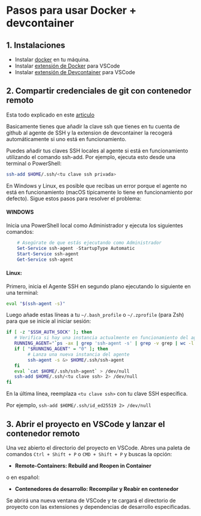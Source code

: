 # Pasos para usar Docker + devcontainer

## 1. Instalaciones

- Instalar [docker](https://docs.docker.com/get-started/get-docker/) en tu máquina.
- Instalar [extensión de Docker](https://marketplace.visualstudio.com/items?itemName=ms-azuretools.vscode-docker) para VSCode
- Instalar [extensión de Devcontainer](https://marketplace.visualstudio.com/items?itemName=ms-vscode-remote.remote-containers) para VSCode

## 2. Compartir credenciales de git con contenedor remoto

Esta todo explicado en este [articulo](https://code.visualstudio.com/remote/advancedcontainers/sharing-git-credentials)

Basicamente tienes que añadir la clave ssh que tienes en tu cuenta de github al agente de SSH y la extension de devcontainer la recogerá automáticamente si uno está en funcionamiento.

Puedes añadir tus claves SSH locales al agente si está en funcionamiento utilizando el comando ssh-add. Por ejemplo, ejecuta esto desde una terminal o PowerShell:

```bash
ssh-add $HOME/.ssh/<tu clave ssh privada>
```

En Windows y Linux, es posible que recibas un error porque el agente no está en funcionamiento (macOS típicamente lo tiene en funcionamiento por defecto). Sigue estos pasos para resolver el problema:

#### WINDOWS

Inicia una PowerShell local como Administrador y ejecuta los siguientes comandos:

```powershell
	# Asegúrate de que estás ejecutando como Administrador
	Set-Service ssh-agent -StartupType Automatic
	Start-Service ssh-agent
	Get-Service ssh-agent
```

#### Linux:

Primero, inicia el Agente SSH en segundo plano ejecutando lo siguiente en una terminal:


```bash
eval "$(ssh-agent -s)"
````

Luego añade estas líneas a tu `~/.bash_profile` o `~/.zprofile` (para Zsh) para que se inicie al iniciar sesión:

```bash
if [ -z "$SSH_AUTH_SOCK" ]; then
   # Verifica si hay una instancia actualmente en funcionamiento del agente
   RUNNING_AGENT="`ps -ax | grep 'ssh-agent -s' | grep -v grep | wc -l | tr -d '[:space:]'`"
   if [ "$RUNNING_AGENT" = "0" ]; then
        # Lanza una nueva instancia del agente
        ssh-agent -s &> $HOME/.ssh/ssh-agent
   fi
   eval `cat $HOME/.ssh/ssh-agent` > /dev/null
   ssh-add $HOME/.ssh/<tu clave ssh> 2> /dev/null
fi
```
En la última línea, reemplaza `<tu clave ssh>` con tu clave SSH específica.

Por ejemplo, ```ssh-add $HOME/.ssh/id_ed25519 2> /dev/null```

## 3. Abrir el proyecto en VSCode y lanzar el contenedor remoto

Una vez abierto el directorio del proyecto en VSCode. Abres una paleta de comandos `Ctrl + Shift + P` o `CMD + Shift + P` y buscas la opción:

- **Remote-Containers: Rebuild and Reopen in Container**

o en español:

- **Contenedores de desarrollo: Recompilar y Reabir en contenedor**

Se abrirá una nueva ventana de VSCode y te cargará el directorio de proyecto con las extensiones y dependencias de desarrollo especificadas.